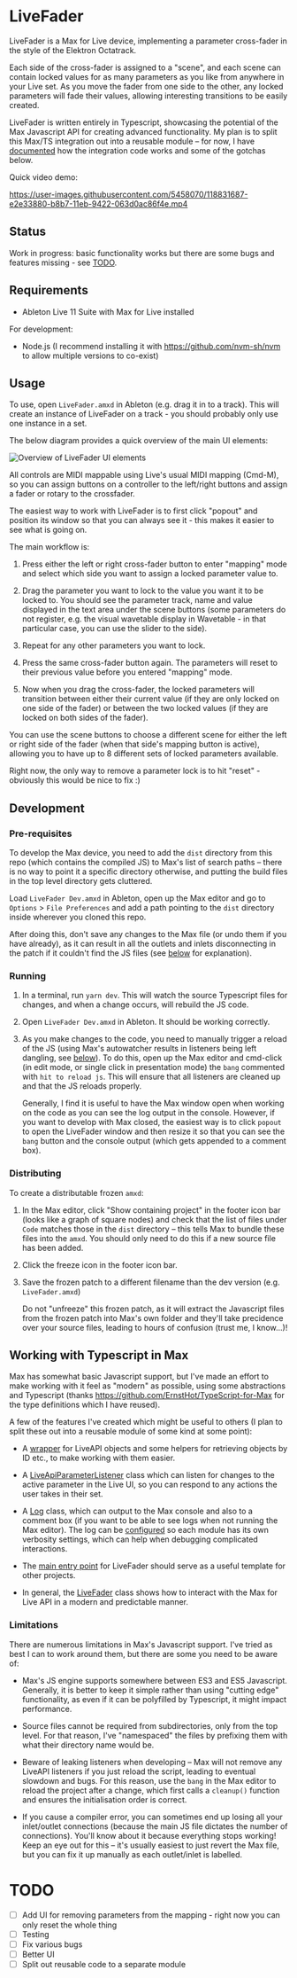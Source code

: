 # LiveFader

LiveFader is a Max for Live device, implementing a parameter cross-fader in the style of the Elektron Octatrack.

Each side of the cross-fader is assigned to a "scene", and each scene can contain locked values for as many parameters as you like from anywhere in your Live set. As you move the fader from one side to the other, any locked parameters will fade their values, allowing interesting transitions to be easily created.

LiveFader is written entirely in Typescript, showcasing the potential of the Max Javascript API for creating advanced functionality. My plan is to split this Max/TS integration out into a reusable module – for now, I have [documented](#Working-with-Typescript-in-Max) how the integration code works and some of the gotchas below.

Quick video demo:

https://user-images.githubusercontent.com/5458070/118831687-e2e33880-b8b7-11eb-9422-063d0ac86f4e.mp4

## Status

Work in progress: basic functionality works but there are some bugs and features missing - see [TODO](#TODO).

## Requirements

- Ableton Live 11 Suite with Max for Live installed

For development:

- Node.js (I recommend installing it with https://github.com/nvm-sh/nvm to allow multiple versions to co-exist)

## Usage

To use, open `LiveFader.amxd` in Ableton (e.g. drag it in to a track). This will create an instance of LiveFader on a track - you should probably only use one instance in a set.

The below diagram provides a quick overview of the main UI elements:

![Overview of LiveFader UI elements](https://user-images.githubusercontent.com/5458070/118807991-e15a4600-b8a0-11eb-809b-eb8550eb39d4.png)

All controls are MIDI mappable using Live's usual MIDI mapping (Cmd-M), so you can assign buttons on a controller to the left/right buttons and assign a fader or rotary to the crossfader.

The easiest way to work with LiveFader is to first click "popout" and position its window so that you can always see it - this makes it easier to see what is going on.

The main workflow is:

1. Press either the left or right cross-fader button to enter "mapping" mode and select which side you want to assign a locked parameter value to.

2. Drag the parameter you want to lock to the value you want it to be locked to. You should see the parameter track, name and value displayed in the text area under the scene buttons (some parameters do not register, e.g. the visual wavetable display in Wavetable - in that particular case, you can use the slider to the side).

3. Repeat for any other parameters you want to lock.

4. Press the same cross-fader button again. The parameters will reset to their previous value before you entered "mapping" mode.

5. Now when you drag the cross-fader, the locked parameters will transition between either their current value (if they are only locked on one side of the fader) or between the two locked values (if they are locked on both sides of the fader).

You can use the scene buttons to choose a different scene for either the left or right side of the fader (when that side's mapping button is active), allowing you to have up to 8 different sets of locked parameters available.

Right now, the only way to remove a parameter lock is to hit "reset" - obviously this would be nice to fix :)

## Development

### Pre-requisites

To develop the Max device, you need to add the `dist` directory from this repo (which contains the compiled JS) to Max's list of search paths – there is no way to point it a specific directory otherwise, and putting the build files in the top level directory gets cluttered.

Load `LiveFader Dev.amxd` in Ableton, open up the Max editor and go to `Options` > `File Preferences` and add a path pointing to the `dist` directory inside wherever you cloned this repo.

After doing this, don't save any changes to the Max file (or undo them if you have already), as it can result in all the outlets and inlets disconnecting in the patch if it couldn't find the JS files (see [below](#Working-with-Typescript-in-Max) for explanation).

### Running

1. In a terminal, run `yarn dev`. This will watch the source Typescript files for changes, and when a change occurs, will rebuild the JS code.

2. Open `LiveFader Dev.amxd` in Ableton. It should be working correctly.

3. As you make changes to the code, you need to manually trigger a reload of the JS (using Max's autowatcher results in listeners being left dangling, see [below](#Working-with-Typescript-in-Max)). To do this, open up the Max editor and cmd-click (in edit mode, or single click in presentation mode) the `bang` commented with `hit to reload js`. This will ensure that all listeners are cleaned up and that the JS reloads properly.

   Generally, I find it is useful to have the Max window open when working on the code as you can see the log output in the console. However, if you want to develop with Max closed, the easiest way is to click `popout` to open the LiveFader window and then resize it so that you can see the `bang` button and the console output (which gets appended to a comment box).

### Distributing

To create a distributable frozen `amxd`:

1. In the Max editor, click "Show containing project" in the footer icon bar (looks like a graph of square nodes) and check that the list of files under `Code` matches those in the `dist` directory – this tells Max to bundle these files into the `amxd`. You should only need to do this if a new source file has been added.

2. Click the freeze icon in the footer icon bar.

3. Save the frozen patch to a different filename than the dev version (e.g. `LiveFader.amxd`)

   Do not "unfreeze" this frozen patch, as it will extract the Javascript files from the frozen patch into Max's own folder and they'll take precidence over your source files, leading to hours of confusion (trust me, I know...)!

## Working with Typescript in Max

Max has somewhat basic Javascript support, but I've made an effort to make working with it feel as "modern" as possible, using some abstractions and Typescript (thanks https://github.com/ErnstHot/TypeScript-for-Max for the type definitions which I have reused).

A few of the features I've created which might be useful to others (I plan to split these out into a reusable module of some kind at some point):

- A [wrapper](https://github.com/tomduncalf/livefader/blob/master/src/lib_maxForLiveUtils.ts) for LiveAPI objects and some helpers for retrieving objects by ID etc., to make working with them easier.

- A [LiveApiParameterListener](https://github.com/tomduncalf/livefader/blob/master/src/LiveParameterListener.ts) class which can listen for changes to the active parameter in the Live UI, so you can respond to any actions the user takes in their set.

- A [Log](https://github.com/tomduncalf/livefader/blob/master/src/lib_Log.ts) class, which can output to the Max console and also to a comment box (if you want to be able to see logs when not running the Max editor). The log can be [configured](https://github.com/tomduncalf/livefader/blob/master/src/config_log.ts) so each module has its own verbosity settings, which can help when debugging complicated interactions.

- The [main entry point](https://github.com/tomduncalf/livefader/blob/master/src/main.ts) for LiveFader should serve as a useful template for other projects.

- In general, the [LiveFader](https://github.com/tomduncalf/livefader/blob/master/src/LiveFader.ts) class shows how to interact with the Max for Live API in a modern and predictable manner.

### Limitations

There are numerous limitations in Max's Javascript support. I've tried as best I can to work around them, but there are some you need to be aware of:

- Max's JS engine supports somewhere between ES3 and ES5 Javascript. Generally, it is better to keep it simple rather than using "cutting edge" functionality, as even if it can be polyfilled by Typescript, it might impact performance.

- Source files cannot be required from subdirectories, only from the top level. For that reason, I've "namespaced" the files by prefixing them with what their directory name would be.

- Beware of leaking listeners when developing – Max will not remove any LiveAPI listeners if you just reload the script, leading to eventual slowdown and bugs. For this reason, use the `bang` in the Max editor to reload the project after a change, which first calls a `cleanup()` function and ensures the initialisation order is correct.

- If you cause a compiler error, you can sometimes end up losing all your inlet/outlet connections (because the main JS file dictates the number of connections). You'll know about it because everything stops working! Keep an eye out for this – it's usually easiest to just revert the Max file, but you can fix it up manually as each outlet/inlet is labelled.

# TODO

- [ ] Add UI for removing parameters from the mapping - right now you can only reset the whole thing
- [ ] Testing
- [ ] Fix various bugs
- [ ] Better UI
- [ ] Split out reusable code to a separate module
